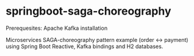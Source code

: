 # springboot-saga-choreography

Prerequesites: Apache Kafka installation

Microservices SAGA-choreography pattern example (order <-> payment) using Spring Boot Reactive, Kafka bindings and H2 databases.
